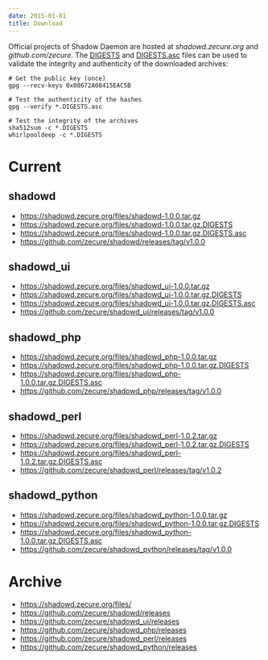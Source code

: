 ```yaml
---
date: 2015-01-01
title: Download
---
```


Official projects of Shadow Daemon are hosted at *shadowd.zecure.org* and *github.com/zecure*.
The [DIGESTS](http://en.wikipedia.org/wiki/Cryptographic_hash_function) and [DIGESTS.asc](https://en.wikipedia.org/wiki/Digital_signature) files can be used to validate the integrity and authenticity of the downloaded archives:

    # Get the public key (once)
    gpg --recv-keys 0x08672A08415EAC5B
    
    # Test the authenticity of the hashes
    gpg --verify *.DIGESTS.asc
    
    # Test the integrity of the archives
    sha512sum -c *.DIGESTS
    whirlpooldeep -c *.DIGESTS

# Current

## shadowd

* https://shadowd.zecure.org/files/shadowd-1.0.0.tar.gz
* https://shadowd.zecure.org/files/shadowd-1.0.0.tar.gz.DIGESTS
* https://shadowd.zecure.org/files/shadowd-1.0.0.tar.gz.DIGESTS.asc
* https://github.com/zecure/shadowd/releases/tag/v1.0.0

## shadowd_ui

* https://shadowd.zecure.org/files/shadowd_ui-1.0.0.tar.gz
* https://shadowd.zecure.org/files/shadowd_ui-1.0.0.tar.gz.DIGESTS
* https://shadowd.zecure.org/files/shadowd_ui-1.0.0.tar.gz.DIGESTS.asc
* https://github.com/zecure/shadowd_ui/releases/tag/v1.0.0

## shadowd_php

* https://shadowd.zecure.org/files/shadowd_php-1.0.0.tar.gz
* https://shadowd.zecure.org/files/shadowd_php-1.0.0.tar.gz.DIGESTS
* https://shadowd.zecure.org/files/shadowd_php-1.0.0.tar.gz.DIGESTS.asc
* https://github.com/zecure/shadowd_php/releases/tag/v1.0.0

## shadowd_perl

* https://shadowd.zecure.org/files/shadowd_perl-1.0.2.tar.gz
* https://shadowd.zecure.org/files/shadowd_perl-1.0.2.tar.gz.DIGESTS
* https://shadowd.zecure.org/files/shadowd_perl-1.0.2.tar.gz.DIGESTS.asc
* https://github.com/zecure/shadowd_perl/releases/tag/v1.0.2

## shadowd_python

* https://shadowd.zecure.org/files/shadowd_python-1.0.0.tar.gz
* https://shadowd.zecure.org/files/shadowd_python-1.0.0.tar.gz.DIGESTS
* https://shadowd.zecure.org/files/shadowd_python-1.0.0.tar.gz.DIGESTS.asc
* https://github.com/zecure/shadowd_python/releases/tag/v1.0.0

# Archive

* https://shadowd.zecure.org/files/
* https://github.com/zecure/shadowd/releases
* https://github.com/zecure/shadowd_ui/releases
* https://github.com/zecure/shadowd_php/releases
* https://github.com/zecure/shadowd_perl/releases
* https://github.com/zecure/shadowd_python/releases
